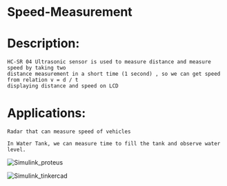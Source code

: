 # Speed-Measurement

# Description:

    HC-SR 04 Ultrasonic sensor is used to measure distance and measure speed by taking two 
    distance measurement in a short time (1 second) , so we can get speed from relation v = d / t 
    displaying distance and speed on LCD
    
# Applications:

    Radar that can measure speed of vehicles
    
    In Water Tank, we can measure time to fill the tank and observe water level.
    
    
    
 ![Simulink_proteus](https://user-images.githubusercontent.com/99906306/168334095-500a4923-0ac9-45c0-b632-2eb04bf3eae3.PNG)

 ![Simulink_tinkercad](https://user-images.githubusercontent.com/99906306/168334262-534b3b4b-725e-4fa9-927a-60ee9492317a.png)
    
  
